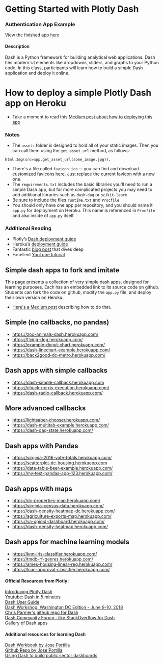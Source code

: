 # Getting Started with Plotly Dash

### Authentication App Example
View the finished app [here](https://git.heroku.com/cryptic-fortress-38810.git)


#### Description
Dash is a Python framework for building analytical web applications. Dash ties modern UI elements like dropdowns, sliders, and graphs to your Python code. In this class, participants will learn how to build a simple Dash application and deploy it online.

# How to deploy a simple Plotly Dash app on Heroku
* Take a moment to read this [Medium post about how to deploying this app](https://austinlasseter.medium.com/deploy-a-plotly-dash-app-on-heroku-4d2c3224230)


### Notes
* The `assets` folder is designed to hold all of your static images. Then you can call them using the `get_asset_url` method, as follows:
```
html.Img(src=app.get_asset_url(some_image.jpg)),
```
* There's a file called `favicon.ico` -- you can find and download customized favicons [here](https://www.favicon.cc/). Just replace the current favicon with a new one.
* The `requirements.txt` includes the basic libraries you'll need to run a simple Dash app, but for more complicated projects you may need to add additional libraries such as `dash-daq` or `scikit-learn`.
* Be sure to include the files `runtime.txt` and `Procfile`
* You should only have one app per repository, and you should name it `app.py` for deployment on Heroku. This name is referenced in `Procfile` and also inside of `app.py` itself.


### Additional Reading
* Plotly’s [Dash deployment guide](https://dash.plotly.com/deployment)
* Heroku’s [deployment guide](https://devcenter.heroku.com/articles/getting-started-with-python)
* Fantastic [blog post](https://towardsdatascience.com/deploying-your-dash-app-to-heroku-the-magical-guide-39bd6a0c586c) that dives deep
* Excellent [YouTube tutorial](https://www.youtube.com/watch?v=b-M2KQ6_bM4&feature=youtu.be)

## Simple dash apps to fork and imitate
This page presents a collection of very simple dash apps, designed for learning purposes. Each has an embedded link to its source code on github. Students can fork the code on github, modify the `app.py` file, and deploy their own version on Heroku.
* [Here's a Medium post](https://austinlasseter.medium.com/deploy-a-plotly-dash-app-on-heroku-4d2c3224230) describing how to do that.

## Simple (no callbacks, no pandas)
* https://zoo-animals-dash.herokuapp.com/
* https://flying-dog.herokuapp.com/
* https://example-donut-chart.herokuapp.com/
* https://dash-linechart-example.herokuapp.com/
* https://back2good-dc-metro.herokuapp.com/

## Dash apps with simple callbacks
* https://dash-simple-callback.herokuapp.com
* https://chuck-norris-execution.herokuapp.com/
* https://dash-radio-callback.herokuapp.com/

## More advanced callbacks
* https://lightsaber-chooser.herokuapp.com/
* https://dash-multitab-example.herokuapp.com/
* https://dash-daq-state.herokuapp.com/

## Dash apps with Pandas
* https://virginia-2016-vote-totals.herokuapp.com/
* https://scatterplot-dc-housing.herokuapp.com
* https://data-table-beer-example.herokuapp.com/
* https://my-test-pandas-app-123.herokuapp.com/

## Dash apps with maps
* https://dc-properties-map.herokuapp.com/
* https://virginia-census-data.herokuapp.com/
* https://dash-density-heatmap-dc.herokuapp.com/
* https://agriculture-exports-map.herokuapp.com/
* https://va-opioid-dashboard.herokuapp.com/
* https://dash-density-heatmap.herokuapp.com/

## Dash apps for machine learning models
* https://knn-iris-classifier.herokuapp.com/
* https://tmdb-rf-genres.herokuapp.com/
* https://ames-housing-linear-reg.herokuapp.com/
* https://loan-approval-classifier.herokuapp.com/

#### Official Resources from Plotly:  
[Introducing Plotly Dash](https://medium.com/@plotlygraphs/introducing-dash-5ecf7191b503)  
[Youtube: Dash in 5 minutes](https://www.youtube.com/watch?v=e4ti2fCpXMI)  
[Dash User Guide](https://dash.plot.ly/)  
[Dash Workshop, Washington DC Edition - June 9-10, 2018](https://dash-workshop.plot.ly/)  
[Chris Parmer's github repo for Dash](https://github.com/plotly/dash-docs)  
[Dash Community Forum - like StackOverflow for Dash](https://community.plot.ly/c/dash)  
[Gallery of Dash apps](https://dash.plot.ly/gallery)  

#### Additional resources for learning Dash  
[Dash Workbook by Jose Portilla](https://docs.google.com/document/d/1DjWL2DxLiRaBrlD3ELyQlCBRu7UQuuWfgjv9LncNp_M/edit)  
[Github Repo by Jose Portilla](https://github.com/Pierian-Data/Plotly-Dashboards-with-Dash)   
[Using Dash to build public sector dashboards](https://medium.com/a-r-g-o/using-plotlys-dash-to-deliver-public-sector-decision-support-dashboards-ac863fa829fb)  
